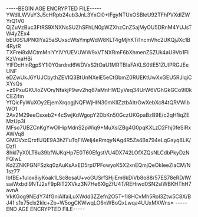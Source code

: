 -----BEGIN AGE ENCRYPTED FILE-----
YWdlLWVuY3J5cHRpb24ub3JnL3YxCi0+IFgyNTUxOSBleU92TFhPVXdIZWYrQ1V0
QjZuVzBuc3FtRS9XNXNsSUZhSFhLN0pWZXhzCnZ5ajMyOU5DRnM4YUJsTW4yZEx4
bEU0S1JPN0lYa25aSUxscWtsYmpWdW8KLT4gMjhKTi1ncmVhc2UKQjJXc1B4RytR
TXFrei8xMCtmMnlYYlVYUEVUWW9xVTNXRmF6bXhmenZSZUk4aU9Vb1FIKzVmaHBi
YlFDcHlnRgpSY1l0Y0srdnd6WDVxS2tOaU1MRTBIaFAKLS0tIE51ZUlPRGJEeUNF
eDZwUkJ6YUJCbythZEVIQ3BtUnNXelE5eCtGbmZ0RUEKtUwXxGEU5RJlqiCXYsQs
+z9PxuGKUloZVOn/NfakjP9wv2hq67aMnHWDyVeq34UrW6VGhGkGCo9I0kCEZifm
YfQicFyWuXOy2EjemXrqogjNQFWjHIN30mKllZztbAItrGwXebXc84tQRVWlbWO1
2Av2M29eeCsxeb2+4cSwjKdWgopY2DbKn50GczUKGpaBzB9E/c2qH1iqZEMzUp3l
MFso7UBZCnKgYwOlHipMdnS2pWiq9+MuXslZBg4G0pqKXLzD2Fhj0feSlRxAWVq8
GMOVxcQrxflJQE9A3hZFuTqFlWelj4eRmqyNAg4R5Za4Bs794eLqGsyq8LK/Dzfl
8hkl7yX0LT6u39bfWJKqHp7E0T60EfgstVU4DX742LOfXZQsNLCdbPkyDzNFQlwL
KdZZNKFGNFSzkq0zAuKsAxED5rpl7PFowyoK5X2xnEQmjQeOkIeeZlaCM/N1sz77
lbfBE+fulox8iyKoak1LSc8osaU+voGUSrfSHjiEm6kDiVb8o88/57ES78eRD/lW
saiWxbdI9NTJ2sF9pRiT2XVkz3N7He6XIgZfU4T/REHiwd0SN2sIWBKHThH7avnA
VkKGog9NEdY74fGniAIfaiLuXWdd3ZZefn2O5T+1l8HCvMh5Rol3Ztw5C8X/BJ4f
s1x75cIx2klc+Zb+W5ogCKWwqLO6nWBoQxLwqa4UUxMXWns=
-----END AGE ENCRYPTED FILE-----
